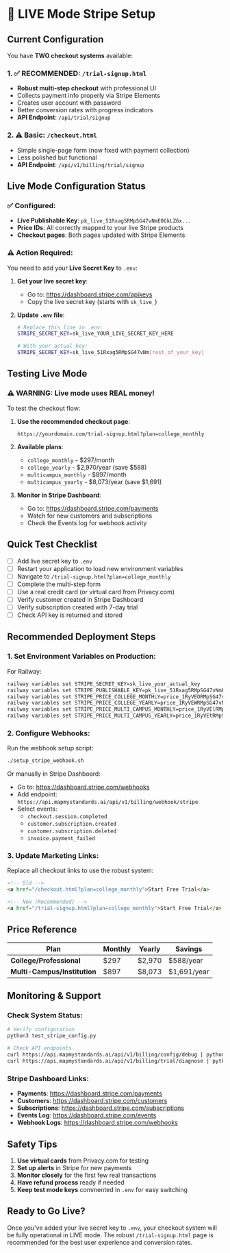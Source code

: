 # 🔴 LIVE Mode Stripe Setup

## Current Configuration

You have **TWO checkout systems** available:

### 1. ✅ **RECOMMENDED: `/trial-signup.html`**
- **Robust multi-step checkout** with professional UI
- Collects payment info properly via Stripe Elements
- Creates user account with password
- Better conversion rates with progress indicators
- **API Endpoint**: `/api/trial/signup`

### 2. ⚠️ **Basic: `/checkout.html`** 
- Simple single-page form (now fixed with payment collection)
- Less polished but functional
- **API Endpoint**: `/api/v1/billing/trial/signup`

## Live Mode Configuration Status

### ✅ Configured:
- **Live Publishable Key**: `pk_live_51Rxag5RMpSG47vNmE0GkLZ6x...` 
- **Price IDs**: All correctly mapped to your live Stripe products
- **Checkout pages**: Both pages updated with Stripe Elements

### ⚠️ Action Required:
You need to add your **Live Secret Key** to `.env`:

1. **Get your live secret key**:
   - Go to: https://dashboard.stripe.com/apikeys
   - Copy the live secret key (starts with `sk_live_`)
   
2. **Update `.env` file**:
   ```bash
   # Replace this line in .env:
   STRIPE_SECRET_KEY=sk_live_YOUR_LIVE_SECRET_KEY_HERE
   
   # With your actual key:
   STRIPE_SECRET_KEY=sk_live_51Rxag5RMpSG47vNm[rest_of_your_key]
   ```

## Testing Live Mode

### ⚠️ WARNING: Live mode uses REAL money!

To test the checkout flow:

1. **Use the recommended checkout page**:
   ```
   https://yourdomain.com/trial-signup.html?plan=college_monthly
   ```

2. **Available plans**:
   - `college_monthly` - $297/month
   - `college_yearly` - $2,970/year (save $588)
   - `multicampus_monthly` - $897/month
   - `multicampus_yearly` - $8,073/year (save $1,691)

3. **Monitor in Stripe Dashboard**:
   - Go to: https://dashboard.stripe.com/payments
   - Watch for new customers and subscriptions
   - Check the Events log for webhook activity

## Quick Test Checklist

- [ ] Add live secret key to `.env`
- [ ] Restart your application to load new environment variables
- [ ] Navigate to `/trial-signup.html?plan=college_monthly`
- [ ] Complete the multi-step form
- [ ] Use a real credit card (or virtual card from Privacy.com)
- [ ] Verify customer created in Stripe Dashboard
- [ ] Verify subscription created with 7-day trial
- [ ] Check API key is returned and stored

## Recommended Deployment Steps

### 1. **Set Environment Variables on Production**:

For Railway:
```bash
railway variables set STRIPE_SECRET_KEY=sk_live_your_actual_key
railway variables set STRIPE_PUBLISHABLE_KEY=pk_live_51Rxag5RMpSG47vNmE0GkLZ6x...
railway variables set STRIPE_PRICE_COLLEGE_MONTHLY=price_1RyVEORMpSG47vNmYL4DWCYF
railway variables set STRIPE_PRICE_COLLEGE_YEARLY=price_1RyVEWRMpSG47vNmiQjLhvqt
railway variables set STRIPE_PRICE_MULTI_CAMPUS_MONTHLY=price_1RyVElRMpSG47vNmWNWcxCEB
railway variables set STRIPE_PRICE_MULTI_CAMPUS_YEARLY=price_1RyVEtRMpSG47vNmyZDQcjUm
```

### 2. **Configure Webhooks**:

Run the webhook setup script:
```bash
./setup_stripe_webhook.sh
```

Or manually in Stripe Dashboard:
- Go to: https://dashboard.stripe.com/webhooks
- Add endpoint: `https://api.mapmystandards.ai/api/v1/billing/webhook/stripe`
- Select events: 
  - `checkout.session.completed`
  - `customer.subscription.created`
  - `customer.subscription.deleted`
  - `invoice.payment_failed`

### 3. **Update Marketing Links**:

Replace all checkout links to use the robust system:
```html
<!-- Old -->
<a href="/checkout.html?plan=college_monthly">Start Free Trial</a>

<!-- New (Recommended) -->
<a href="/trial-signup.html?plan=college_monthly">Start Free Trial</a>
```

## Price Reference

| Plan | Monthly | Yearly | Savings |
|------|---------|--------|---------|
| **College/Professional** | $297 | $2,970 | $588/year |
| **Multi-Campus/Institution** | $897 | $8,073 | $1,691/year |

## Monitoring & Support

### Check System Status:
```bash
# Verify configuration
python3 test_stripe_config.py

# Check API endpoints
curl https://api.mapmystandards.ai/api/v1/billing/config/debug | python3 -m json.tool
curl https://api.mapmystandards.ai/api/v1/billing/trial/diagnose | python3 -m json.tool
```

### Stripe Dashboard Links:
- **Payments**: https://dashboard.stripe.com/payments
- **Customers**: https://dashboard.stripe.com/customers
- **Subscriptions**: https://dashboard.stripe.com/subscriptions
- **Events Log**: https://dashboard.stripe.com/events
- **Webhook Logs**: https://dashboard.stripe.com/webhooks

## Safety Tips

1. **Use virtual cards** from Privacy.com for testing
2. **Set up alerts** in Stripe for new payments
3. **Monitor closely** for the first few real transactions
4. **Have refund process** ready if needed
5. **Keep test mode keys** commented in `.env` for easy switching

## Ready to Go Live?

Once you've added your live secret key to `.env`, your checkout system will be fully operational in LIVE mode. The robust `/trial-signup.html` page is recommended for the best user experience and conversion rates.